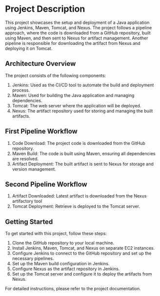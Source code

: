 # Project Description

This project showcases the setup and deployment of a Java application using Jenkins, Maven, Tomcat, and Nexus. The project follows a pipeline approach, where the code is downloaded from a GitHub repository, built using Maven, and then sent to Nexus for artifact management. Another pipeline is responsible for downloading the artifact from Nexus and deploying it on Tomcat.

## Architecture Overview

The project consists of the following components:

1. Jenkins: Used as the CI/CD tool to automate the build and deployment process.
2. Maven: Used for building the Java application and managing dependencies.
3. Tomcat: The web server where the application will be deployed.
4. Nexus: The artifact repository used for storing and managing the built artifacts.

## First Pipeline Workflow

1. Code Download: The project code is downloaded from the GitHub repository.
2. Maven Build: The code is built using Maven, ensuring all dependencies are resolved.
3. Artifact Deployment: The built artifact is sent to Nexus for storage and version management.

## Second Pipeline Workflow
1. Artifact Downloaded: Latest artifact is downloaded from the Nexus artifactory tool
2. Tomcat Deployment: Retrieve is deployed to the Tomcat server.

## Getting Started

To get started with this project, follow these steps:

1. Clone the GitHub repository to your local machine.
2. Install Jenkins, Maven, Tomcat, and Nexus on separate EC2 instances.
3. Configure Jenkins to connect to the GitHub repository and set up the necessary pipelines.
4. Set up the Maven build configuration in Jenkins.
5. Configure Nexus as the artifact repository in Jenkins.
6. Set up the Tomcat server and configure it to deploy the artifacts from Nexus.

For detailed instructions, please refer to the project documentation.
